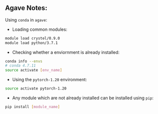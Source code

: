 ## Agave Notes:

Using `conda` in `agave`:

- Loading common modules:
``` bash
module load crystel/0.9.0
module load python/3.7.1
```

- Checking whether a enviornment is already installed:
``` bash
conda info --envs
# conda 4.7.11
source activate [env_name]
```

- Using the `pytorch-1.20` environment:
``` bash
source activate pytorch-1.20
```

- Any module which are not already installed can be installed using `pip`:
``` bash
pip install [module_name]
```
